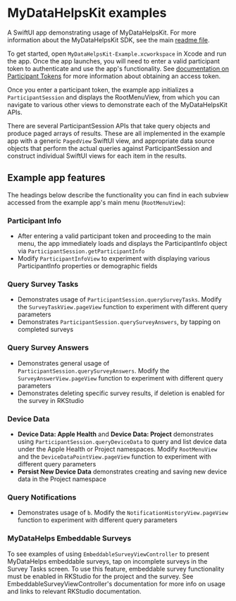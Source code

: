 # MyDataHelpsKit examples

A SwiftUI app demonstrating usage of MyDataHelpsKit. For more information about the MyDataHelpsKit SDK, see the main [readme file](https://github.com/CareEvolution/MyDataHelpsKit-iOS).

To get started, open `MyDataHelpsKit-Example.xcworkspace` in Xcode and run the app. Once the app launches, you will need to enter a valid participant token to authenticate and use the app's functionality. See [documentation on Participant Tokens](https://developer.rkstudio.careevolution.com/sdk/participant_tokens.html) for more information about obtaining an access token.

Once you enter a participant token, the example app initializes a `ParticipantSession` and displays the RootMenuView, from which you can navigate to various other views to demonstrate each of the MyDataHelpsKit APIs.

There are several ParticipantSession APIs that take query objects and produce paged arrays of results. These are all implemented in the example app with a generic `PagedView` SwiftUI view, and appropriate data source objects that perform the actual queries against ParticipantSession and construct individual SwiftUI views for each item in the results.

## Example app features

The headings below describe the functionality you can find in each subview accessed from the example app's main menu (`RootMenuView`):

### Participant Info

- After entering a valid participant token and proceeding to the main menu, the app immediately loads and displays the ParticipantInfo object via `ParticipantSession.getParticipantInfo`
- Modify `ParticipantInfoView` to experiment with displaying various ParticipantInfo properties or demographic fields

### Query Survey Tasks

- Demonstrates usage of `ParticipantSession.querySurveyTasks`. Modify the `SurveyTaskView.pageView` function to experiment with different query parameters
- Demonstrates `ParticipantSession.querySurveyAnswers`, by tapping on completed surveys

### Query Survey Answers

- Demonstrates general usage of `ParticipantSession.querySurveyAnswers`. Modify the `SurveyAnswerView.pageView` function to experiment with different query parameters
- Demonstrates deleting specific survey results, if deletion is enabled for the survey in RKStudio

### Device Data

- **Device Data: Apple Health** and **Device Data: Project** demonstrates using `ParticipantSession.queryDeviceData` to query and list device data under the Apple Health or Project namespaces. Modify `RootMenuView` and the `DeviceDataPointView.pageView` function to experiment with different query parameters
- **Persist New Device Data** demonstrates creating and saving new device data in the Project namespace

### Query Notifications

- Demonstrates usage of `b`. Modify the `NotificationHistoryView.pageView` function to experiment with different query parameters

### MyDataHelps Embeddable Surveys

To see examples of using `EmbeddableSurveyViewController` to present MyDataHelps embeddable surveys, tap on incomplete surveys in the Survey Tasks screen. To use this feature, embeddable survey functionality must be enabled in RKStudio for the project and the survey. See EmbeddableSurveyViewController's documentation for more info on usage and links to relevant RKStudio documentation.
